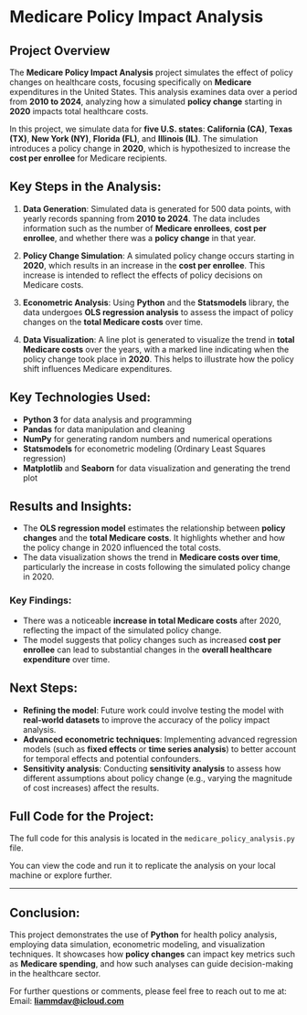 # Medicare Policy Impact Analysis

## Project Overview
The **Medicare Policy Impact Analysis** project simulates the effect of policy changes on healthcare costs, focusing specifically on **Medicare** expenditures in the United States. This analysis examines data over a period from **2010 to 2024**, analyzing how a simulated **policy change** starting in **2020** impacts total healthcare costs.

In this project, we simulate data for **five U.S. states**: **California (CA)**, **Texas (TX)**, **New York (NY)**, **Florida (FL)**, and **Illinois (IL)**. The simulation introduces a policy change in **2020**, which is hypothesized to increase the **cost per enrollee** for Medicare recipients.

## Key Steps in the Analysis:
1. **Data Generation**: Simulated data is generated for 500 data points, with yearly records spanning from **2010 to 2024**. The data includes information such as the number of **Medicare enrollees**, **cost per enrollee**, and whether there was a **policy change** in that year.
   
2. **Policy Change Simulation**: A simulated policy change occurs starting in **2020**, which results in an increase in the **cost per enrollee**. This increase is intended to reflect the effects of policy decisions on Medicare costs.

3. **Econometric Analysis**: Using **Python** and the **Statsmodels** library, the data undergoes **OLS regression analysis** to assess the impact of policy changes on the **total Medicare costs** over time.

4. **Data Visualization**: A line plot is generated to visualize the trend in **total Medicare costs** over the years, with a marked line indicating when the policy change took place in **2020**. This helps to illustrate how the policy shift influences Medicare expenditures.

## Key Technologies Used:
- **Python 3** for data analysis and programming
- **Pandas** for data manipulation and cleaning
- **NumPy** for generating random numbers and numerical operations
- **Statsmodels** for econometric modeling (Ordinary Least Squares regression)
- **Matplotlib** and **Seaborn** for data visualization and generating the trend plot

## Results and Insights:
- The **OLS regression model** estimates the relationship between **policy changes** and the **total Medicare costs**. It highlights whether and how the policy change in 2020 influenced the total costs.
- The data visualization shows the trend in **Medicare costs over time**, particularly the increase in costs following the simulated policy change in 2020.
  
### Key Findings:
- There was a noticeable **increase in total Medicare costs** after 2020, reflecting the impact of the simulated policy change.
- The model suggests that policy changes such as increased **cost per enrollee** can lead to substantial changes in the **overall healthcare expenditure** over time.

## Next Steps:
- **Refining the model**: Future work could involve testing the model with **real-world datasets** to improve the accuracy of the policy impact analysis.
- **Advanced econometric techniques**: Implementing advanced regression models (such as **fixed effects** or **time series analysis**) to better account for temporal effects and potential confounders.
- **Sensitivity analysis**: Conducting **sensitivity analysis** to assess how different assumptions about policy change (e.g., varying the magnitude of cost increases) affect the results.

## Full Code for the Project:
The full code for this analysis is located in the `medicare_policy_analysis.py` file.

You can view the code and run it to replicate the analysis on your local machine or explore further.

---

## Conclusion:
This project demonstrates the use of **Python** for health policy analysis, employing data simulation, econometric modeling, and visualization techniques. It showcases how **policy changes** can impact key metrics such as **Medicare spending**, and how such analyses can guide decision-making in the healthcare sector.

For further questions or comments, please feel free to reach out to me at:  
Email: **liammdav@icloud.com**